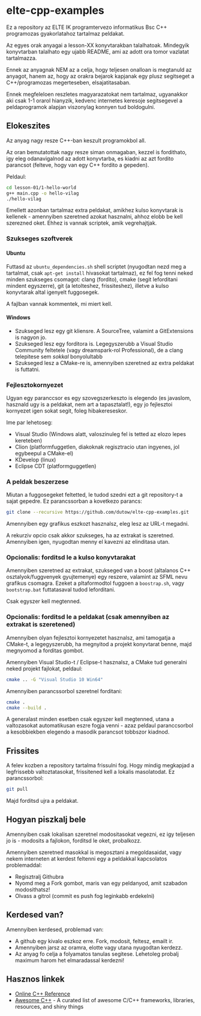 elte-cpp-examples
=====

Ez a repository az ELTE IK programtervezo informatikus Bsc C++ programozas gyakorlatahoz tartalmaz peldakat.

Az egyes orak anyagai a lesson-XX konyvtarakban talalhatoak. Mindegyik konyvtarban talalhato egy ujabb README, ami az adott ora tomor vazlatat tartalmazza.

Ennek az anyagnak NEM az a celja, hogy teljesen onalloan is megtanuld az anyagot, hanem az, hogy az orakra bejarok kapjanak egy plusz segitseget a C++/programozas megerteseben, elsajatitasaban.

Ennek megfeleloen reszletes magyarazatokat nem tartalmaz, ugyanakkor aki csak 1-1 orarol hianyzik, kedvenc internetes keresoje segitsegevel a peldaprogramok alapjan viszonylag konnyen tud boldogulni.


Elokeszites
-----

Az anyag nagy resze C++-ban keszult programokbol all. 

Az oran bemutatottak nagy resze siman onmagaban, kezzel is fordithato, igy eleg odanavigalnod az adott konyvtarba, es kiadni az azt fordito parancsot (felteve, hogy van egy C++ fordito a gepeden). 

Peldaul:

```bash
cd lesson-01/1-hello-world
g++ main.cpp -o hello-vilag
./hello-vilag
```

Emellett azonban tartalmaz extra peldakat, amikhez kulso konyvtarak is kellenek - amennyiben szeretned azokat hasznalni, ahhoz elobb be kell szerezned oket. Ehhez is vannak scriptek, amik vegrehajtjak.


### Szukseges szoftverek

#### Ubuntu

Futtasd az `ubuntu_dependencies.sh` shell scriptet (nyugodtan nezd meg a tartalmat, csak `apt-get install` hivasokat tartalmaz), ez fel fog tenni neked minden szukseges csomagot: clang (fordito), cmake (segit leforditani mindent egyszerre), git (a letolteshez, frissiteshez), illetve a kulso konyvtarak altal igenyelt fuggosegek. 

A fajlban vannak kommentek, mi miert kell.

#### Windows

 * Szukseged lesz egy git kliensre. A SourceTree, valamint a GitExtensions is nagyon jo.
 * Szukseged lesz egy forditora is. Legegyszerubb a Visual Studio Community feltetele (vagy dreamspark-rol Professional), de a clang telepitese sem *sokkal* bonyolultabb
 * Szukseged lesz a CMake-re is, amennyiben szeretned az extra peldakat is futtatni.


### Fejlesztokornyezet

Ugyan egy paranccsor es egy szovegszerkeszto is elegendo (es javaslom, hasznald ugy is a peldakat, nem art a tapasztalat!), egy jo fejlesztoi kornyezet igen sokat segit, foleg hibakereseskor.

Ime par lehetoseg:

 * Visual Studio (Windows alatt, valoszinuleg fel is tetted az elozo lepes kereteben)
 * Clion (platformfuggetlen, diakoknak regisztracio utan ingyenes, jol egybeepul a CMake-el)
 * KDevelop (linux)
 * Eclipse CDT (platformguggetlen)


### A peldak beszerzese

Miutan a fuggosegeket feltetted, le tudod szedni ezt a git repository-t a sajat gepedre. Ez parancssorban a kovetkezo parancs:

```bash
git clone --recursive https://github.com/dutow/elte-cpp-examples.git
```

Amennyiben egy grafikus eszkozt hasznalsz, eleg lesz az URL-t megadni.

A rekurziv opcio csak akkor szukseges, ha az extrakat is szeretned. Amennyiben igen, nyugodtan menny el kavezni az elinditasa utan.


### Opcionalis: forditsd le a kulso konyvtarakat

Amennyiben szeretned az extrakat, szukseged van a boost (altalanos C++ osztalyok/fuggvenyek gyujtemenye) egy reszere, valamint az SFML nevu grafikus csomagra. Ezeket a pltaformodtol fuggoen a `boostrap.sh`, vagy `bootstrap.bat` futtatasaval tudod leforditani.

Csak egyszer kell megtenned.


### Opcionalis: forditsd le a peldakat (csak amennyiben az extrakat is szeretened)

Amennyiben olyan fejlesztoi kornyezetet hasznalsz, ami tamogatja a CMake-t, a legegyszerubb, ha megnyitod a projekt konyvtarat benne, majd megnyomod a forditas gombot.

Amennyiben Visual Studio-t / Eclipse-t hasznalsz, a CMake tud generalni neked projekt fajlokat, peldaul:

```bash
cmake .. -G "Visual Studio 10 Win64"
```

Amennyiben parancssorbol szeretnel forditani:

```bash
cmake .
cmake --build .
```

A generalast minden esetben csak egyszer kell megtenned, utana a valtozasokat automatikusan eszre fogja venni - azaz peldaul paranccsorbol a kesobbiekben elegendo a masodik parancsot tobbszor kiadnod.


Frissites
---

A felev kozben a repository tartalma frissulni fog. Hogy mindig megkapjad a legfrissebb valtoztatasokat, frissitened kell a lokalis masolatodat. Ez parancssorbol:

```bash
git pull
```

Majd forditsd ujra a peldakat.


Hogyan piszkalj bele
---

Amennyiben csak lokalisan szeretnel modositasokat vegezni, ez igy teljesen jo is - modosits a fajlokon, forditsd le oket, probalkozz.

Amennyiben szeretned masokkal is megosztani a megoldasaidat, vagy nekem interneten at kerdest feltenni egy a peldakkal kapcsolatos problemaddal:

* Regisztralj Githubra
* Nyomd meg a Fork gombot, maris van egy peldanyod, amit szabadon modosithatsz!
* Olvass a gitrol (commit es push fog leginkabb erdekelni)


Kerdesed van?
---

Amennyiben kerdesed, problemad van:

 * A github egy kivalo eszkoz erre. Fork, modosit, feltesz, emailt ir.
 * Amennyiben jarsz az oramra, elotte vagy utana nyugodtan kerdezz.
 * Az anyag fo celja a folyamatos tanulas segitese. Lehetoleg probalj maximum harom het elmaradassal kerdezni!


Hasznos linkek
---

 * [Online C++ Reference](http://en.cppreference.com/w/)
 * [Awesome C++](https://github.com/fffaraz/awesome-cpp) - A curated list of awesome C/C++ frameworks, libraries, resources, and shiny things
